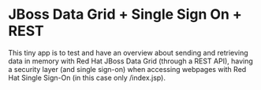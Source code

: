# JBoss Data Grid + Single Sign On + REST
This tiny app is to test and have an overview about sending and retrieving data in memory with Red Hat JBoss Data Grid (through a REST API), having a security layer (and single sign-on) when accessing webpages with Red Hat Single Sign-On (in this case only /index.jsp).



